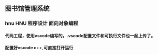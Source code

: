 
## 图书馆管理系统 ##

### hnu HNU 程序设计 面向对象编程 ###

#### 代码工程，使用vscode编写的，.vscode配置文件和可执行文件也一起上传了。
#### 配置好vscode c++,可直接打开运行 ###
